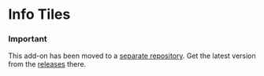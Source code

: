 #  Info Tiles

### Important
This add-on has been moved to a [separate repository](https://github.com/Lundalogik/addon-infotiles). Get the latest version from the [releases](https://github.com/Lundalogik/addon-infotiles/releases) there.
